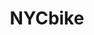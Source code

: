 ---
title: NYCbike
crosslinks:
- nyc
- cycling
- AskReddit
- Bensonhurst
- Bushwick
- MaliciousCompliance
- nottheonion
- west
---